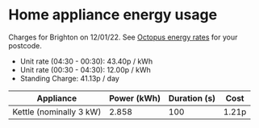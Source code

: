# Home appliance energy usage

Charges for Brighton on 12/01/22. See [Octopus energy rates](https://octopus.energy/go/rates/) for your postcode.

- Unit rate (04:30 - 00:30): 43.40p / kWh
- Unit rate (00:30 - 04:30): 12.00p / kWh
- Standing Charge: 41.13p / day

| Appliance | Power (kWh) | Duration (s) | Cost |
| --- | --- | --- | --- |
| Kettle (nominally 3 kW) | 2.858 | 100 | 1.21p |